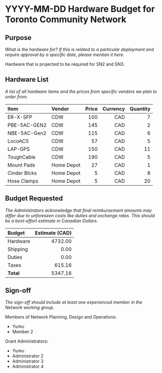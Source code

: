 # YYYY-MM-DD Hardware Budget for Toronto Community Network

## Purpose

_What is the hardware for? If this is related to a particular deployment and require approval by a specific date, please mention it here._

Hardware that is projected to be required for SN2 and SN3.

## Hardware List

_A list of all hardware items and the prices from specific vendors we plan to order from._

| Item        | Vendor     | Price  | Currency | Quantity | 
|:------------|:-----------|-------:|---------:|---------:|
| ER-X-SFP    | CDW        |  100   |   CAD    |        7 |
| PBE-5AC-GEN2| CDW        |  145   |   CAD    |        2 |
| NBE-5AC-Gen2| CDW        |  115   |   CAD    |        6 |
| LocoAC5     | CDW        |   57   |   CAD    |        5 |
| LAP-GPS     | CDW        |  150   |   CAD    |       11 |
| ToughCable  | CDW        |  190   |   CAD    |        5 |
| Mount Pads  | Home Depot |   27   |   CAD    |        1 |
| Cinder Blcks| Home Depot |    5   |   CAD    |        8 |
| Hose Clamps | Home Depot |    5   |   CAD    |       20 |


## Budget Requested

_The Administrators acknowledge that final reimbursement amounts may differ due to unforeseen costs like duties and exchange rates. This should be a best-effort estimate in Canadian Dollars._

| Budget    | Estimate (CAD) |
|:----------|---------------:|
| Hardware  |        4732.00 |
| Shipping  |           0.00 |
| Duties    |           0.00 |
| Taxes     |         615.16 |
| **Total** |        5347.16 |

## Sign-off

_The sign-off should include at least one experienced member in the Network working group._

Members of Network Planning, Design and Operations:
- Yurko
- Member 2

Grant Administrators:
- Yurko
- Administrator 2
- Administrator 3
- Administrator 4
